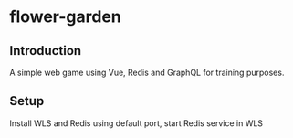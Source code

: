 # flower-garden

## Introduction

A simple web game using Vue, Redis and GraphQL for training purposes.

## Setup

Install WLS and Redis using default port, start Redis service in WLS
